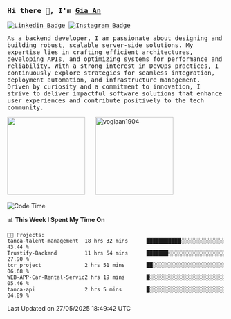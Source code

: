 ### <samp>Hi there 👋, I'm <a href="https://www.linkedin.com/in/vogiaan1904/" target="_blank">Gia An</a></samp>

<samp> [![Linkedin Badge](https://img.shields.io/badge/-LinkedIn-0e76a8?style=flat-square&logo=Linkedin&logoColor=white)](https://linkedin.com/in/vogiaan1904)
[![Instagram Badge](https://img.shields.io/badge/-Instagram-e4405f?style=flat-square&logo=Instagram&logoColor=white)](https://instagram.com/_.ja.ann_/) </samp> 

<samp>As a backend developer, I am passionate about designing and building robust, scalable server-side solutions. My expertise lies in crafting efficient architectures, developing APIs, and optimizing systems for performance and reliability. With a strong interest in DevOps practices, I continuously explore strategies for seamless integration, deployment automation, and infrastructure management. Driven by curiosity and a commitment to innovation, I strive to deliver impactful software solutions that enhance user experiences and contribute positively to the tech community.</samp>



<div>
  <img height="180em" src="https://github-readme-stats.vercel.app/api/top-langs/?username=vogiaan1904&show_icons=true&hide_border=true&layout=compact&langs_count=10&theme=transparent&include_orgs=true"/>
  &nbsp;&nbsp;&nbsp;&nbsp;
  <img height="180em" src="https://github-readme-stats.vercel.app/api?username=vogiaan1904&show_icons=true&hide_border=true&&count_private=true&include_all_commits=true&theme=transparent&locale=en" alt="vogiaan1904" />
</div>






<!--START_SECTION:waka-->
![Code Time](http://img.shields.io/badge/Code%20Time-931%20hrs%2026%20mins-blue)

📊 **This Week I Spent My Time On** 

```text
🐱‍💻 Projects: 
tanca-talent-management  18 hrs 32 mins      ███████████░░░░░░░░░░░░░░   43.44 % 
Trustify-Backend         11 hrs 54 mins      ███████░░░░░░░░░░░░░░░░░░   27.90 % 
tcr_project              2 hrs 51 mins       ██░░░░░░░░░░░░░░░░░░░░░░░   06.68 % 
WEB-APP-Car-Rental-Servic2 hrs 19 mins       █░░░░░░░░░░░░░░░░░░░░░░░░   05.46 % 
tanca-api                2 hrs 5 mins        █░░░░░░░░░░░░░░░░░░░░░░░░   04.89 % 
```


 Last Updated on 27/05/2025 18:49:42 UTC
<!--END_SECTION:waka-->
